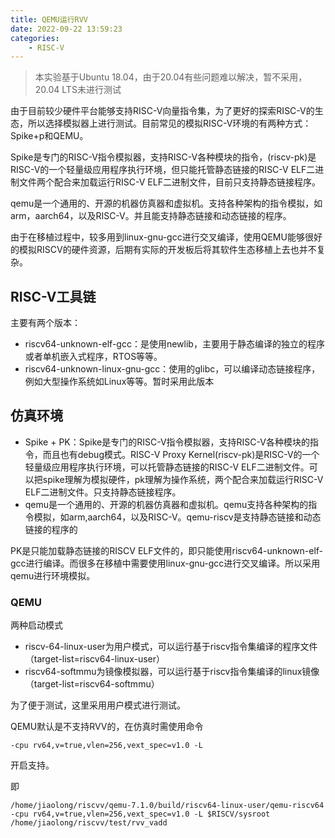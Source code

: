 ```yaml
---
title: QEMU运行RVV
date: 2022-09-22 13:59:23
categories: 
    - RISC-V
---
```


> 本实验基于Ubuntu 18.04，由于20.04有些问题难以解决，暂不采用，20.04 LTS未进行测试

由于目前较少硬件平台能够支持RISC-V向量指令集，为了更好的探索RISC-V的生态，所以选择模拟器上进行测试。目前常见的模拟RISC-V环境的有两种方式：Spike+p和QEMU。

Spike是专门的RISC-V指令模拟器，支持RISC-V各种模块的指令，(riscv-pk)是RISC-V的一个轻量级应用程序执行环境，但只能托管静态链接的RISC-V ELF二进制文件两个配合来加载运行RISC-V ELF二进制文件，目前只支持静态链接程序。

qemu是一个通用的、开源的机器仿真器和虚拟机。支持各种架构的指令模拟，如arm，aarch64，以及RISC-V。并且能支持静态链接和动态链接的程序。

由于在移植过程中，较多用到­linux-­gnu-­gcc进行交叉编译，使用QEMU能够很好的模拟RISCV的硬件资源，后期有实际的开发板后将其软件生态移植上去也并不复杂。

## RISC-V工具链

主要有两个版本：

- riscv64-­unknown-­elf-gcc：是使用newlib，主要用于静态编译的独立的程序或者单机嵌入式程序，RTOS等等。
- riscv64-unknown-­linux-­gnu-­gcc：使用的glibc，可以编译动态链接程序，例如大型操作系统如Linux等等。暂时采用此版本



## 仿真环境

- Spike + PK：Spike是专门的RISC-V指令模拟器，支持RISC-V各种模块的指令，而且也有debug模式。RISC-V Proxy Kernel(riscv-pk)是RISC-V的一个轻量级应用程序执行环境，可以托管静态链接的RISC-V ELF二进制文件。可以把spike理解为模拟硬件，pk理解为操作系统，两个配合来加载运行RISC-V ELF二进制文件。只支持静态链接程序。
- qemu是一个通用的、开源的机器仿真器和虚拟机。qemu支持各种架构的指令模拟，如arm,aarch64，以及RISC-V。qemu-riscv是支持静态链接和动态链接的程序的

PK是只能加载静态链接的RISCV ELF文件的，即只能使用riscv64-­unknown-­elf-gcc进行编译。而很多在移植中需要使用­linux-­gnu-­gcc进行交叉编译。所以采用qemu进行环境模拟。

### QEMU

两种启动模式

- riscv-64-linux-user为用户模式，可以运行基于riscv指令集编译的程序文件（target-list=riscv64-linux-user）
- riscv64-softmmu为镜像模拟器，可以运行基于riscv指令集编译的linux镜像（target-list=riscv64-softmmu）

为了便于测试，这里采用用户模式进行测试。

QEMU默认是不支持RVV的，在仿真时需使用命令

```
-cpu rv64,v=true,vlen=256,vext_spec=v1.0 -L
```

开启支持。

即

```
/home/jiaolong/riscvv/qemu-7.1.0/build/riscv64-linux-user/qemu-riscv64 -cpu rv64,v=true,vlen=256,vext_spec=v1.0 -L $RISCV/sysroot /home/jiaolong/riscvv/test/rvv_vadd
```

